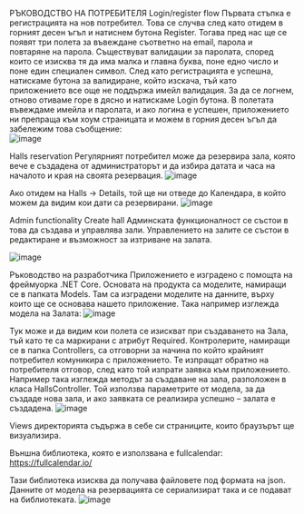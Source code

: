 РЪКОВОДСТВО НА ПОТРЕБИТЕЛЯ
Login/register flow
Първата стъпка е регистрацията на нов потребител. Това се случва след като отидем в горният десен ъгъл и натиснем бутона Register.
Тогава пред нас ще се появят три полета за въвеждане съответно на email, парола и повтаряне на парола. Съществуват валидации за паролата, според които се изисква тя да има малка и главна буква, поне едно число и поне един специален символ. 
След като регистрацията е успешна, натискаме бутона за валидиране, който изскача, тъй като приложението все още не поддържа имейл валидация. 
За да се логнем, отново отиваме горе в дясно и натискаме Login бутона. В полетата въвеждаме имейла и паролата, и ако логина е успешен, приложението ни препраща към хоум страницата и можем в горния десен ъгъл да забележим това съобщение:  
![image](https://user-images.githubusercontent.com/53709637/174502550-1200a780-6853-4d71-b16a-87ace9b82ba7.png)

Halls reservation
Регулярният потребител може да резервира зала, която вече е създадена от администраторът и да избира датата и часа на началото и края на своята резервация. 
 ![image](https://user-images.githubusercontent.com/53709637/174502788-7bb65ec2-3592-49bc-92c8-d084f49bb175.png)

 
Ако отидем на Halls -> Details, той ще ни отведе до Календара, в който можем да видим кои дати са резервирани.
 ![image](https://user-images.githubusercontent.com/53709637/151508346-a0106c05-a9be-4c14-89b4-f8e2ea71a3f0.png)

Admin functionality
Create hall 
Админската функционалност се състои в това да създава и управлява зали. Управлението на залите се състои в редактиране и възможност за изтриване на залата.
 
![image](https://user-images.githubusercontent.com/53709637/151508387-510657f3-3d9b-486b-b7e3-4850da1c1d76.png)




Ръководство на разработчика
Приложението е изградено с помощта на фреймуорка .NET Core. 
Основата на продукта са моделите, намиращи се в папката Models. Там са изградени моделите на данните, върху които ще се основава нашето приложение. Така например изглежда модела на Залата: 
![image](https://user-images.githubusercontent.com/53709637/151508418-76189361-c787-4227-8136-c6088eac8bce.png)

Тук може и да видим кои полета се изискват при създаването на Зала, тъй като те са маркирани с атрибут Required. 
Контролерите, намиращи се в папка Controllers, са отговорни за начина по който крайният потребител комуникира с приложението. Те изпращат обратно на потребителя отговор, след като той изпрати заявка към приложението.
Например така изглежда методът за създаване на зала, разположен в класа HallsController. Той използва параметрите от модела, за да създаде нова зала, и ако заявката се реализира успешно – залата е създадена.
![image](https://user-images.githubusercontent.com/53709637/151508449-b6199004-62d9-4f04-aae9-4e1e88863bfc.png)

 
Views директорията съдържа в себе си страниците, които браузърът ще визуализира. 

Външна библиотека, която е използвана е fullcalendar: https://fullcalendar.io/

Тази библиотека изисква да получава файловете под формата на json.
Данните от модела на резервацията се сериализират така и се подават на библиотеката.
![image](https://user-images.githubusercontent.com/53709637/174503350-f33357dc-09fc-43b0-8b97-0395bd987dcb.png)


